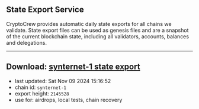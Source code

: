 ## State Export Service
CryptoCrew provides automatic daily state exports for all chains we validate. State export files can be used as genesis files and are a snapshot of the current blockchain state, including all validators, accounts, balances and delegations.

---
**Download: [synternet-1 state export](https://dl-eu2.ccvalidators.com/SERVICE/synternet/synternet-1_export_2145528.json)**
---

- last updated: Sat Nov 09 2024 15:16:52
- chain id: `synternet-1`
- export height: `2145528`
- use for: airdrops, local tests, chain recovery

